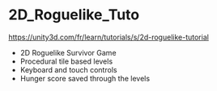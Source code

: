# 2D_Roguelike_Tuto

https://unity3d.com/fr/learn/tutorials/s/2d-roguelike-tutorial

- 2D Roguelike Survivor Game
- Procedural tile based levels
- Keyboard and touch controls
- Hunger score saved through the levels
